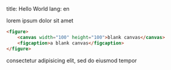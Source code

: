 title: Hello World
lang: en

lorem ipsum
dolor sit amet

```html
<figure>
    <canvas width="100" height="100">blank canvas</canvas>
    <figcaption>a blank canvas</figcaption>
</figure>
```

consectetur adipisicing elit,
sed do eiusmod tempor
